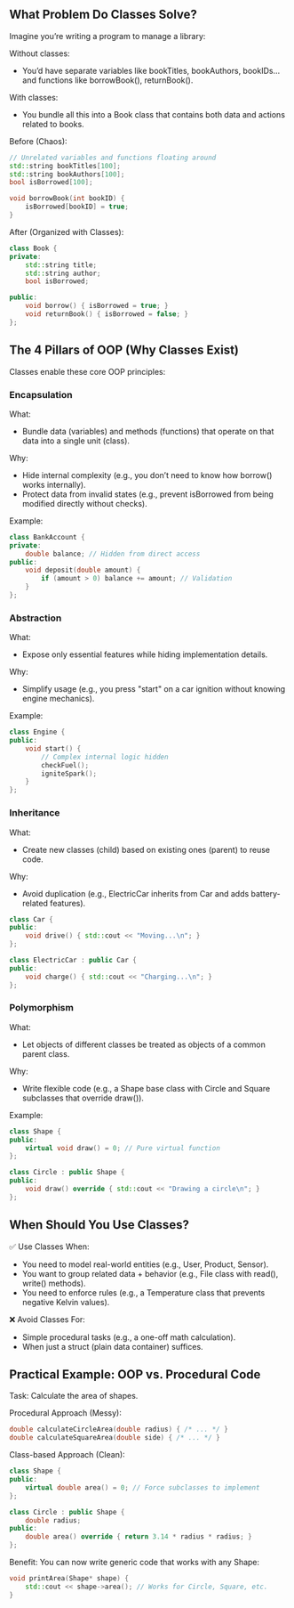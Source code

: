 ## What Problem Do Classes Solve?
Imagine you’re writing a program to manage a library:

Without classes: 
- You’d have separate variables like bookTitles, bookAuthors, bookIDs… and functions like borrowBook(), returnBook().

With classes: 
- You bundle all this into a Book class that contains both data and actions related to books.

Before (Chaos):

```c++
// Unrelated variables and functions floating around
std::string bookTitles[100];
std::string bookAuthors[100];
bool isBorrowed[100];

void borrowBook(int bookID) { 
    isBorrowed[bookID] = true; 
}
```

After (Organized with Classes):
```c++
class Book {
private:
    std::string title;
    std::string author;
    bool isBorrowed;

public:
    void borrow() { isBorrowed = true; }
    void returnBook() { isBorrowed = false; }
};
```

## The 4 Pillars of OOP (Why Classes Exist)
Classes enable these core OOP principles:

### Encapsulation
What: 
- Bundle data (variables) and methods (functions) that operate on that data into a single unit (class).

Why:
- Hide internal complexity (e.g., you don’t need to know how borrow() works internally).
- Protect data from invalid states (e.g., prevent isBorrowed from being modified directly without checks).

Example:

```c++
class BankAccount {
private:
    double balance; // Hidden from direct access
public:
    void deposit(double amount) {
        if (amount > 0) balance += amount; // Validation
    }
};
```

### Abstraction
What: 
- Expose only essential features while hiding implementation details.

Why:
- Simplify usage (e.g., you press "start" on a car ignition without knowing engine mechanics).

Example:

```c++
class Engine {
public:
    void start() { 
        // Complex internal logic hidden
        checkFuel(); 
        igniteSpark(); 
    }
};
```

### Inheritance
What: 
- Create new classes (child) based on existing ones (parent) to reuse code.

Why:
- Avoid duplication (e.g., ElectricCar inherits from Car and adds battery-related features).

```c++
class Car {
public:
    void drive() { std::cout << "Moving...\n"; }
};

class ElectricCar : public Car {
public:
    void charge() { std::cout << "Charging...\n"; }
};
```

### Polymorphism
What: 
- Let objects of different classes be treated as objects of a common parent class.

Why:
- Write flexible code (e.g., a Shape base class with Circle and Square subclasses that override draw()).

Example:

```c++
class Shape {
public:
    virtual void draw() = 0; // Pure virtual function
};

class Circle : public Shape {
public:
    void draw() override { std::cout << "Drawing a circle\n"; }
};
```

## When Should You Use Classes?
✅ Use Classes When:
- You need to model real-world entities (e.g., User, Product, Sensor).
- You want to group related data + behavior (e.g., File class with read(), write() methods).
- You need to enforce rules (e.g., a Temperature class that prevents negative Kelvin values).

❌ Avoid Classes For:
- Simple procedural tasks (e.g., a one-off math calculation).
- When just a struct (plain data container) suffices.

## Practical Example: OOP vs. Procedural Code
Task: Calculate the area of shapes.

Procedural Approach (Messy):

```c++
double calculateCircleArea(double radius) { /* ... */ }
double calculateSquareArea(double side) { /* ... */ }
```

Class-based Approach (Clean):
```c++
class Shape {
public:
    virtual double area() = 0; // Force subclasses to implement
};

class Circle : public Shape {
    double radius;
public:
    double area() override { return 3.14 * radius * radius; }
};
```

Benefit: You can now write generic code that works with any Shape:

```c++
void printArea(Shape* shape) {
    std::cout << shape->area(); // Works for Circle, Square, etc.
}
```
